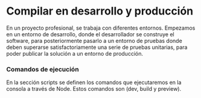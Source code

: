# Compilar en desarrollo y producción

En un proyecto profesional, se trabaja con diferentes entornos. Empezamos en un entorno de desarrollo, donde el desarrollador se construye el software, para posteriormente pasarlo a un entorno de pruebas donde deben superarse satisfactoriamente una serie de pruebas unitarias, para poder publicar la solución a un entorno de producción.

### Comandos de ejecución
En la sección scripts se definen los comandos que ejecutaremos en la consola a través de Node. Estos comandos son (dev, build y preview).